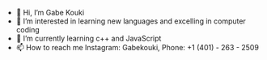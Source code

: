 - 👋 Hi, I’m Gabe Kouki
- 👀 I’m interested in learning new languages and excelling in computer coding
- 🌱 I’m currently learning c++ and JavaScript
- 📫 How to reach me Instagram: Gabekouki, Phone: +1 (401) - 263 - 2509

<!---
GabeKouki/GabeKouki is a ✨ special ✨ repository because its `README.md` (this file) appears on your GitHub profile.
You can click the Preview link to take a look at your changes.
--->
